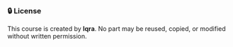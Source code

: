 ### 🔒 License
This course is created by **Iqra**. No part may be reused, copied, or modified without written permission.
